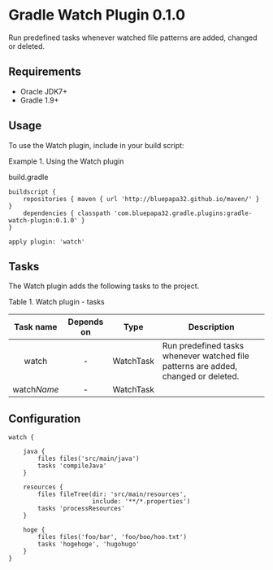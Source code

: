 Gradle Watch Plugin 0.1.0
=========================

Run predefined tasks whenever watched file patterns are added, changed or deleted.


Requirements
------------

- Oracle JDK7+
- Gradle 1.9+


Usage
-----

To use the Watch plugin, include in your build script:

Example 1. Using the Watch plugin

build.gradle
~~~
buildscript {
    repositories { maven { url 'http://bluepapa32.github.io/maven/' } } 
    dependencies { classpath 'com.bluepapa32.gradle.plugins:gradle-watch-plugin:0.1.0' }
}   

apply plugin: 'watch'
~~~


Tasks
-----

The Watch plugin adds the following tasks to the project.

Table 1. Watch plugin - tasks

|Task name|Depends on|Type     |Description                                                                       |
|:-------:|:--------:|:-------:|----------------------------------------------------------------------------------|
|watch    |-         |WatchTask|Run predefined tasks whenever watched file patterns are added, changed or deleted.|
|watch<i>Name</i>    |-         |WatchTask||


Configuration
-------------
~~~
watch {

    java {
        files files('src/main/java')
        tasks 'compileJava'
    }

    resources {
        files fileTree(dir: 'src/main/resources',
                       include: '**/*.properties')
        tasks 'processResources'
    }

    hoge {
        files files('foo/bar', 'foo/boo/hoo.txt')
        tasks 'hogehoge', 'hugohugo'
    }
}
~~~

